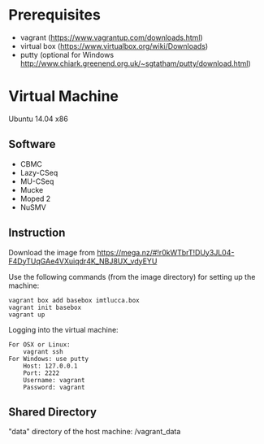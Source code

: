 # Prerequisites #
- vagrant (https://www.vagrantup.com/downloads.html)
- virtual box (https://www.virtualbox.org/wiki/Downloads)
- putty (optional for Windows http://www.chiark.greenend.org.uk/~sgtatham/putty/download.html) 

# Virtual Machine #
Ubuntu 14.04 x86

## Software ##
- CBMC
- Lazy-CSeq
- MU-CSeq
- Mucke
- Moped 2
- NuSMV

## Instruction ##
Download the image from https://mega.nz/#!r0kWTbrT!DUy3JL04-F4DyTUqGAe4VXuiqdr4K_NBJ8UX_vdyEYU

Use the following commands (from the image directory) for setting up the machine:

    vagrant box add basebox imtlucca.box
    vagrant init basebox
    vagrant up

Logging into the virtual machine:

    For OSX or Linux:
        vagrant ssh
    For Windows: use putty
        Host: 127.0.0.1
        Port: 2222
        Username: vagrant
        Password: vagrant

## Shared Directory ##
"data" directory of the host machine:   /vagrant_data








